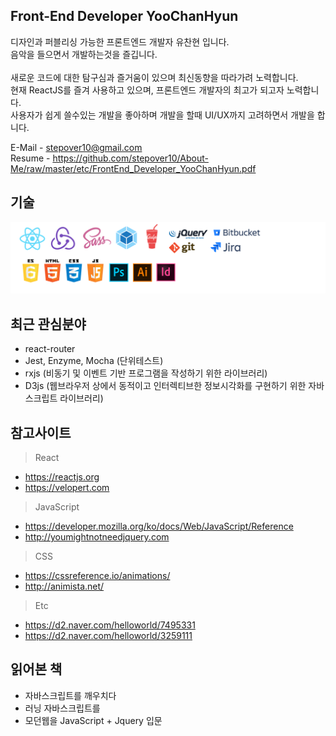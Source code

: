 ## Front-End Developer YooChanHyun

디자인과 퍼블리싱 가능한 프론트엔드 개발자 유찬현 입니다.<br>
음악을 들으면서 개발하는것을 즐깁니다.<br>
<br>
새로운 코드에 대한 탐구심과 즐거움이 있으며 최신동향을 따라가려 노력합니다.<br>
현재 ReactJS를 즐겨 사용하고 있으며, 프론트엔드 개발자의 최고가 되고자 노력합니다.<br>
사용자가 쉽게 쓸수있는 개발을 좋아하며 개발을 할때 UI/UX까지 고려하면서 개발을 합니다.<br>

E-Mail - stepover10@gmail.com<br>
Resume - https://github.com/stepover10/About-Me/raw/master/etc/FrontEnd_Developer_YooChanHyun.pdf


## 기술
![ims_main](/etc/skills.png)

## 최근 관심분야
- react-router
- Jest, Enzyme, Mocha (단위테스트)
- rxjs (비동기 및 이벤트 기반 프로그램을 작성하기 위한 라이브러리)
- D3js (웹브라우저 상에서 동적이고 인터렉티브한 정보시각화를 구현하기 위한 자바스크립트 라이브러리)

## 참고사이트
> React
- https://reactjs.org<br>
- https://velopert.com<br>

> JavaScript
- https://developer.mozilla.org/ko/docs/Web/JavaScript/Reference<br>
- http://youmightnotneedjquery.com<br>

> CSS
- https://cssreference.io/animations/
- http://animista.net/

> Etc
- https://d2.naver.com/helloworld/7495331
- https://d2.naver.com/helloworld/3259111

## 읽어본 책
- 자바스크립트를 깨우치다
- 러닝 자바스크립트를
- 모던웹을 JavaScript + Jquery 입문
